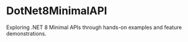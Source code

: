 # DotNet8MinimalAPI
Exploring .NET 8 Minimal APIs through hands-on examples and feature demonstrations.
